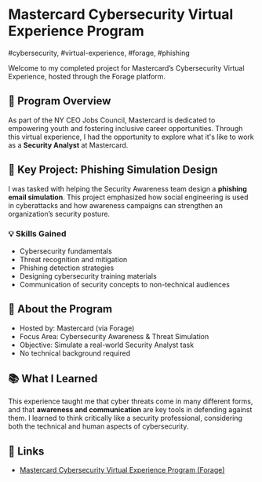 # Mastercard Cybersecurity Virtual Experience Program

#cybersecurity, #virtual-experience, #forage, #phishing

Welcome to my completed project for Mastercard’s Cybersecurity Virtual Experience, hosted through the Forage platform.

## 🚀 Program Overview

As part of the NY CEO Jobs Council, Mastercard is dedicated to empowering youth and fostering inclusive career opportunities. Through this virtual experience, I had the opportunity to explore what it's like to work as a **Security Analyst** at Mastercard.

## 🔐 Key Project: Phishing Simulation Design

I was tasked with helping the Security Awareness team design a **phishing email simulation**. This project emphasized how social engineering is used in cyberattacks and how awareness campaigns can strengthen an organization’s security posture.

### 💡 Skills Gained

- Cybersecurity fundamentals
- Threat recognition and mitigation
- Phishing detection strategies
- Designing cybersecurity training materials
- Communication of security concepts to non-technical audiences

## 📎 About the Program

- Hosted by: Mastercard (via Forage)
- Focus Area: Cybersecurity Awareness & Threat Simulation
- Objective: Simulate a real-world Security Analyst task
- No technical background required

## 📚 What I Learned

This experience taught me that cyber threats come in many different forms, and that **awareness and communication** are key tools in defending against them. I learned to think critically like a security professional, considering both the technical and human aspects of cybersecurity.

## 🔗 Links

- [Mastercard Cybersecurity Virtual Experience Program (Forage)](https://www.theforage.com/) 
